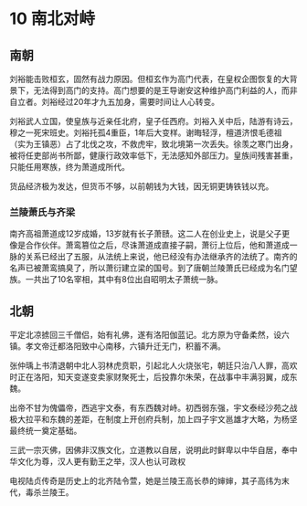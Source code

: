 # 10 南北对峙

## 南朝

刘裕能击败桓玄，固然有战力原因。但桓玄作为高门代表，在皇权企图恢复的大背景下，无法得到高门的支持。高门想要的是王导谢安这种维护高门利益的人，而非自立者。刘裕经过20年才九五加身，需要时间让人心转变。

刘裕武人立国，使皇族与近亲任北府，皇子任西府。刘裕入关中后，陆游有诗云，穆之一死宋班史。刘裕托孤4重臣，1年后大变样。谢晦轻浮，檀道济恨毛德祖（实为王镇恶）占了北伐之攻，不救虎牢，致北境第一次丢失。徐羡之寒门出身，被将任吏部尚书所鄙，健康行政效率低下，无法感知外部压力。皇族间残害甚重，只能任用寒族，终为萧道成所代。

货品经济极为发达，但货币不够，以前朝钱为大钱，因无铜更铸铁钱以充。

### 兰陵萧氏与齐梁

南齐高祖萧道成12岁成婚，13岁就有长子萧赜。这二人在创业史上，说是父子更像是合作伙伴。萧鸾篡位之后，尽诛萧道成直接子嗣，萧衍上位后，他和萧道成一脉的关系已经出了五服，从法统上来说，他已经没有办法继承齐的法统了。南齐的名声已被萧鸾搞臭了，所以萧衍建立梁的国号。到了唐朝兰陵萧氏已经成为名门望族。一共出了10名宰相，其中有8位出自昭明太子萧统一脉。

## 北朝

平定北凉掳回三千僧侣，始有礼佛，遂有洛阳伽蓝记。北方原为守备柔然，设六镇。孝文帝迁都洛阳致中心南移，六镇升迁无门，积蓄不满。

张仲瑀上书清退朝中北人羽林虎贲职，引起北人火烧张宅，朝廷只治八人罪，高欢时正在洛阳，知天变遂变卖家财聚死士，后投靠尔朱荣，在战事中丰满羽翼，成东魏。

出帝不甘为傀儡帝，西逃宇文泰，有东西魏对峙。初西弱东强，宇文泰经沙苑之战极大拉平和东魏的差距，在制度上开创府兵制，加上四子宇文邕雄才大略，为杨坚最终统一奠定基础。

三武一宗灭佛，因佛非汉族文化，立道教以自居，说明此时鲜卑以中华自居，奉中华文化为尊，汉人更有勤王之举，汉人也认可政权

电视陆贞传奇是历史上的北齐陆令萱，她是兰陵王高长恭的婶婶，其子高纬为末代，毒杀兰陵王。
